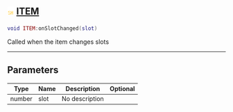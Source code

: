 ## ![shared](.gitbook/assets/shared.png) [ITEM](home/ITEM)



```lua
void ITEM:onSlotChanged(slot)
```

Called when the item changes slots

------
## Parameters

| Type   | Name | Description | Optional |
| ------ | ---- | ----------- | -------: |
| number | slot | No description |  |


